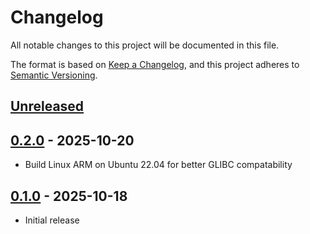 # Changelog
All notable changes to this project will be documented in this file.

The format is based on [Keep a Changelog](https://keepachangelog.com/en/1.0.0/), and this project adheres to [Semantic
Versioning](https://semver.org/spec/v2.0.0.html).

## [Unreleased]

## [0.2.0] - 2025-10-20
- Build Linux ARM on Ubuntu 22.04 for better GLIBC compatability

## [0.1.0] - 2025-10-18
- Initial release

[Unreleased]:
https://github.com/BusinessSimulations/easy-web-dashboard/compare/0.2.0...HEAD
[0.2.0]:
https://github.com/BusinessSimulations/easy-web-dashboard/compare/0.1.0...0.2.0
[0.1.0]:
https://github.com/BusinessSimulations/easy-web-dashboard/releases/tag/0.1.0
